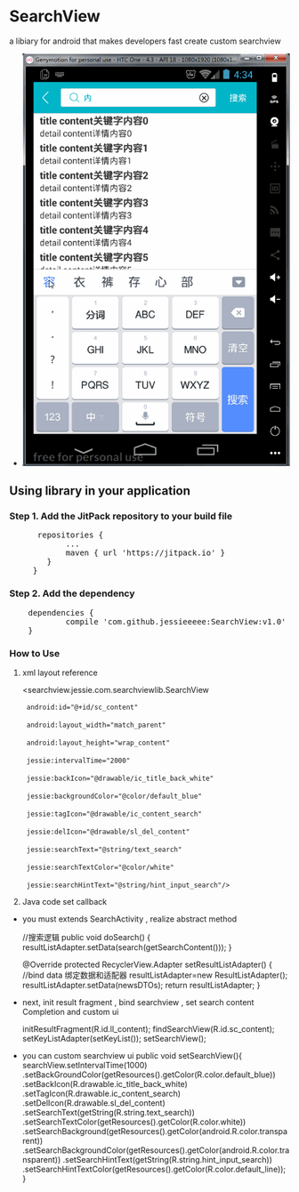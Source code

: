 # SearchView 
a libiary for android that makes developers fast create custom searchview 
- ![image](https://github.com/jessieeeee/SearchView/blob/master/example.gif)
## Using library in your application
### Step 1. Add the JitPack repository to your build file
<pre>
 	  repositories {
 			...
 			maven { url 'https://jitpack.io' }
 		}
 	 }
</pre>
### Step 2. Add the dependency
<pre>
	dependencies {
	        compile 'com.github.jessieeeee:SearchView:v1.0'
	}
</pre>
### How to Use
1. xml layout reference

    <searchview.jessie.com.searchviewlib.SearchView
    
        android:id="@+id/sc_content"
        
        android:layout_width="match_parent"
        
        android:layout_height="wrap_content"
        
        jessie:intervalTime="2000"
        
        jessie:backIcon="@drawable/ic_title_back_white"
        
        jessie:backgroundColor="@color/default_blue"
        
        jessie:tagIcon="@drawable/ic_content_search"
        
        jessie:delIcon="@drawable/sl_del_content"
        
        jessie:searchText="@string/text_search"
        
        jessie:searchTextColor="@color/white"
        
        jessie:searchHintText="@string/hint_input_search"/>
         
         
2. Java code set callback
 - you must extends SearchActivity , realize abstract method

     //搜索逻辑
     public void doSearch() {
         resultListAdapter.setData(search(getSearchContent()));
     }
     
     @Override
     protected RecyclerView.Adapter setResultListAdapter() {
         //bind data 绑定数据和适配器
         resultListAdapter=new ResultListAdapter();
         resultListAdapter.setData(newsDTOs);
         return resultListAdapter;
     }

 - next, init result fragment , bind searchview , set search content Completion and custom ui
  
     initResultFragment(R.id.ll_content);
     findSearchView(R.id.sc_content);
     setKeyListAdapter(setKeyList());
     setSearchView();
         
 - you can custom searchview ui
        public void setSearchView(){
            searchView.setIntervalTime(1000)
                      .setBackGroundColor(getResources().getColor(R.color.default_blue))
                      .setBackIcon(R.drawable.ic_title_back_white)
                      .setTagIcon(R.drawable.ic_content_search)
                      .setDelIcon(R.drawable.sl_del_content)
                      .setSearchText(getString(R.string.text_search))
                      .setSearchTextColor(getResources().getColor(R.color.white))
                      .setSearchBackground(getResources().getColor(android.R.color.transparent))
                      .setSearchBackgroundColor(getResources().getColor(android.R.color.transparent))
                      .setSearchHintText(getString(R.string.hint_input_search))
                      .setSearchHintTextColor(getResources().getColor(R.color.default_line));
        }
        

         


